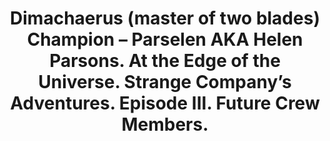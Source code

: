 ---
layout: product
title: "Dimachaerus (master of two blades) Champion – Parselen AKA Helen Parsons. At the Edge of the Universe. Strange Company’s Adventures. Episode III. Future Crew Members.                                                                                    "
price: "1300" 
desc: "1/24 Figura"
img_path: "/assets/img/MBLTD24056.webp"
brand: "MasterBox"
available: false
special_offer: false
new: false
soon: false
cat: "010000"
subcat: "015300"
subsubcat: "0N/A"
sifra: "MBLTD24056"
popular: false
---
